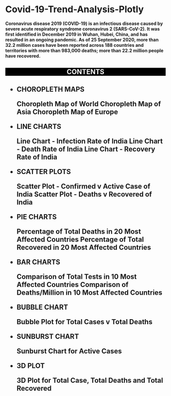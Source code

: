 # Covid-19-Trend-Analysis-Plotly

    
**Coronavirus disease 2019 (COVID-19) is an infectious disease caused by severe acute respiratory syndrome     coronavirus 2 (SARS-CoV-2). It was first identified in December 2019 in Wuhan, Hubei, China, and has resulted in an ongoing pandemic. As of 25 September 2020, more than 32.2 million cases have been reported across 188 countries and territories with more than 983,000 deaths; more than 22.2 million people have recovered.**

<h2 style='background:black; border:0; color:white'><center>CONTENTS</center><h2>

*  **CHOROPLETH MAPS**

   Choropleth Map of World
   Choropleth Map of Asia
   Choropleth Map of Europe


* **LINE CHARTS**

   Line Chart - Infection Rate of India
   Line Chart - Death Rate of India
   Line Chart - Recovery Rate of India


* **SCATTER PLOTS**

   Scatter Plot - Confirmed v Active Case of India
   Scatter Plot - Deaths v Recovered of India


* **PIE CHARTS**

   Percentage of Total Deaths in 20 Most Affected Countries
   Percentage of Total Recovered in 20 Most Affected Countries


* **BAR CHARTS**

   Comparison of Total Tests in 10 Most Affected Countries
   Comparison of Deaths/Million in 10 Most Affected Countries


* **BUBBLE CHART**

   Bubble Plot for Total Cases v Total Deaths


* **SUNBURST CHART**

   Sunburst Chart for Active Cases


* **3D PLOT**

   3D Plot for Total Case, Total Deaths and Total Recovered

